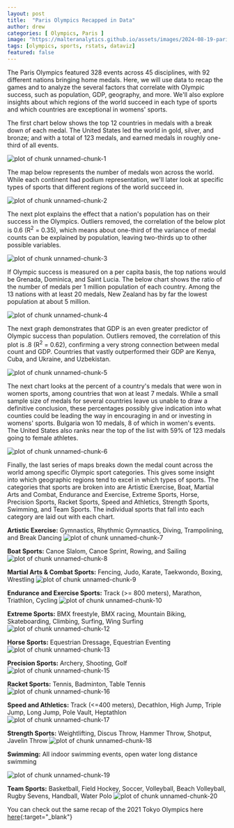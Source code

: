 ```yaml
---
layout: post
title:  "Paris Olympics Recapped in Data"
author: drew
categories: [ Olympics, Paris ]
image: "https://malteranalytics.github.io/assets/images/2024-08-19-paris-olympics/image19.png"
tags: [olympics, sports, rstats, dataviz]
featured: false
---
```





The Paris Olympics featured 328 events across 45 disciplines, with 92 different nations bringing home medals.  Here, we will use data to recap the games and to analyze the several factors that correlate with Olympic success, such as population, GDP, geography, and more.  We'll also explore insights about which regions of the world succeed in each type of sports and which countries are exceptional in womens' sports.

The first chart below shows the top 12 countries in medals with a break down of each medal.  The United States led the world in gold, silver, and bronze; and with a total of 123 medals, and earned medals in roughly one-third of all events.


  
  

![plot of chunk unnamed-chunk-1](/assets/images/2024-08-19-paris-olympics/image1.png) 


The map below represents the number of medals won across the world.  While each continent had podium representation, we'll later look at specific types of sports that different regions of the world succeed in. 

![plot of chunk unnamed-chunk-2](/assets/images/2024-08-19-paris-olympics/image2.png) 

The next plot explains the effect that a nation's population has on their success in the Olympics.  Outliers removed, the correlation of the below plot is 0.6 (R<sup>2</sup> = 0.35), which means about one-third of the variance of medal counts can be explained by population, leaving two-thirds up to other possible variables.  


![plot of chunk unnamed-chunk-3](/assets/images/2024-08-19-paris-olympics/image3.png) 

If Olympic success is measured on a per capita basis, the top nations would be Grenada, Dominica, and Saint Lucia.  The below chart shows the ratio of the number of medals per 1 million population of each country.   Among the 13 nations with at least 20 medals, New Zealand has by far the lowest population at about 5 million. 

![plot of chunk unnamed-chunk-4](/assets/images/2024-08-19-paris-olympics/image4.png) 

The next graph demonstrates that GDP is an even greater predictor of Olympic success than population.  Outliers removed, the correlation of this plot is .8 (R<sup>2</sup> = 0.62), confirming a very strong connection between medal count and GDP.   Countries that vastly outperformed their GDP are Kenya, Cuba, and Ukraine, and Uzbekistan. 


![plot of chunk unnamed-chunk-5](/assets/images/2024-08-19-paris-olympics/image5.png)

The next chart looks at the percent of a country's medals that were won in women sports, among countries that won at least 7 medals.  While a small sample size of medals for several countries leave us unable to draw a definitive conclusion, these percentages possibly give indication into what counties could be leading the way in encouraging in and or investing in womens' sports.  Bulgaria won 10 medals, 8 of which in women's events.  The United States also ranks near the top of the list with 59% of 123 medals going to female athletes.



![plot of chunk unnamed-chunk-6](/assets/images/2024-08-19-paris-olympics/image6.png) 


Finally, the last series of maps breaks down the medal count across the world among specific Olympic sport categories.  This gives some insight into which geographic regions tend to excel in which types of sports.  The categories that sports are broken into are Artistic Exercise, Boat, Martial Arts and Combat, Endurance and Exercise, Extreme Sports, Horse, Precision Sports, Racket Sports, Speed and Athletics, Strength Sports, Swimming, and Team Sports.  The individual sports that fall into each category are laid out with each chart.  



**Artistic Exercise:** Gymnastics, Rhythmic Gymnastics, Diving, Trampolining, and Break Dancing
![plot of chunk unnamed-chunk-7](/assets/images/2024-08-19-paris-olympics/image7.png) 

**Boat Sports:** Canoe Slalom, Canoe Sprint, Rowing, and Sailing
![plot of chunk unnamed-chunk-8](/assets/images/2024-08-19-paris-olympics/image8.png) 

**Martial Arts & Combat Sports:** Fencing, Judo, Karate, Taekwondo, Boxing, Wrestling
![plot of chunk unnamed-chunk-9](/assets/images/2024-08-19-paris-olympics/image9.png) 

**Endurance and Exercise Sports:** Track (>= 800 meters), Marathon, Triathlon, Cycling
![plot of chunk unnamed-chunk-10](/assets/images/2024-08-19-paris-olympics/image10.png) 

**Extreme Sports:** BMX freestyle, BMX racing, Mountain Biking, Skateboarding, Climbing, Surfing, Wing Surfing
![plot of chunk unnamed-chunk-12](/assets/images/2024-08-19-paris-olympics/image11.png) 

**Horse Sports:** Equestrian Dressage, Equestrian Eventing
![plot of chunk unnamed-chunk-13](/assets/images/2024-08-19-paris-olympics/image12.png) 

**Precision Sports:** Archery, Shooting, Golf
![plot of chunk unnamed-chunk-15](/assets/images/2024-08-19-paris-olympics/image13.png) 

**Racket Sports:** Tennis, Badminton, Table Tennis
![plot of chunk unnamed-chunk-16](/assets/images/2024-08-19-paris-olympics/image14.png) 

**Speed and Athletics:** Track (<=400 meters), Decathlon, High Jump, Triple Jump, Long Jump, Pole Vault, Heptathlon 
![plot of chunk unnamed-chunk-17](/assets/images/2024-08-19-paris-olympics/image15.png) 

**Strength Sports:** Weightlifting, Discus Throw, Hammer Throw, Shotput, Javelin Throw
![plot of chunk unnamed-chunk-18](/assets/images/2024-08-19-paris-olympics/image16.png) 

**Swimming:** All indoor swimming events, open water long distance swimming

![plot of chunk unnamed-chunk-19](/assets/images/2024-08-19-paris-olympics/image17.png) 

**Team Sports:** Basketball, Field Hockey, Soccer, Volleyball, Beach Volleyball, Rugby Sevens, Handball, Water Polo
![plot of chunk unnamed-chunk-20](/assets/images/2024-08-19-paris-olympics/image18.png) 


You can check out the same recap of the 2021 Tokyo Olympics here [here](https://malteranalytics.github.io/olympics/){:target="_blank"}
